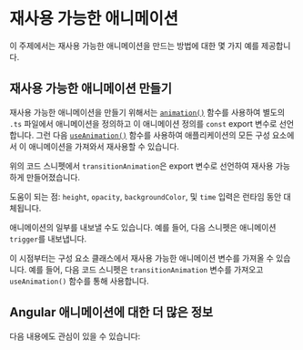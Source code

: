 # 재사용 가능한 애니메이션

이 주제에서는 재사용 가능한 애니메이션을 만드는 방법에 대한 몇 가지 예를 제공합니다.

## 재사용 가능한 애니메이션 만들기

재사용 가능한 애니메이션을 만들기 위해서는 [`animation()`](api/animations/animation) 함수를 사용하여 별도의 `.ts` 파일에서 애니메이션을 정의하고 이 애니메이션 정의를 `const` export 변수로 선언합니다.
그런 다음 [`useAnimation()`](api/animations/useAnimation) 함수를 사용하여 애플리케이션의 모든 구성 요소에서 이 애니메이션을 가져와서 재사용할 수 있습니다.

<docs-code header="src/app/animations.ts" path="adev/src/content/examples/animations/src/app/animations.1.ts" visibleRegion="animation-const"/>

위의 코드 스니펫에서 `transitionAnimation`은 export 변수로 선언하여 재사용 가능하게 만들어졌습니다.

도움이 되는 점: `height`, `opacity`, `backgroundColor`, 및 `time` 입력은 런타임 동안 대체됩니다.

애니메이션의 일부를 내보낼 수도 있습니다.
예를 들어, 다음 스니펫은 애니메이션 `trigger`를 내보냅니다.

<docs-code header="src/app/animations.1.ts" path="adev/src/content/examples/animations/src/app/animations.1.ts" visibleRegion="trigger-const"/>

이 시점부터는 구성 요소 클래스에서 재사용 가능한 애니메이션 변수를 가져올 수 있습니다.
예를 들어, 다음 코드 스니펫은 `transitionAnimation` 변수를 가져오고 `useAnimation()` 함수를 통해 사용합니다.

<docs-code header="src/app/open-close.component.ts" path="adev/src/content/examples/animations/src/app/open-close.component.3.ts" visibleRegion="reusable"/>

## Angular 애니메이션에 대한 더 많은 정보

다음 내용에도 관심이 있을 수 있습니다:

<docs-pill-row>
  <docs-pill href="guide/animations" title="Angular 애니메이션 소개"/>
  <docs-pill href="guide/animations/transition-and-triggers" title="전환 및 트리거"/>
  <docs-pill href="guide/animations/complex-sequences" title="복잡한 애니메이션 시퀀스"/>
  <docs-pill href="guide/animations/route-animations" title="경로 전환 애니메이션"/>
</docs-pill-row>